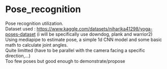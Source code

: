 # Pose_recognition
Pose recognition utilization.  
Dataset used : https://www.kaggle.com/datasets/niharika41298/yoga-poses-dataset (i will be specifically use downdog, plank and warrior2)   
Using mediapipe to estimate pose, a simple 1d CNN model and some basic math to calculate joint angles.   
Quite limitted (have to be parallel with the camera facing a specific direction,...)     
Too few poses but good enough to demonstrate/propose    

